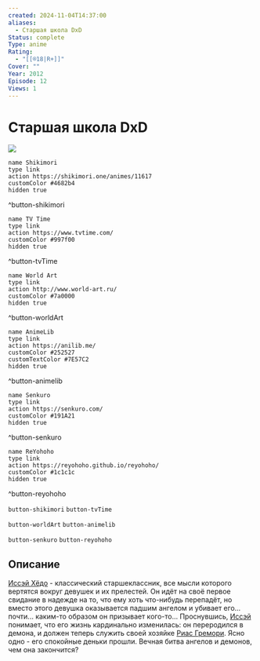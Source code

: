 ```yaml
---
created: 2024-11-04T14:37:00
aliases:
  - Старшая школа DxD
Status: complete
Type: anime
Rating:
  - "[[®️18|R+]]"
Cover: ""
Year: 2012
Episode: 12
Views: 1
---
```


# Старшая школа DxD

![](https://nyaa.shikimori.one/uploads/poster/animes/11617/b5f401c0bc0e5a6e1450eb690a23af5c.jpeg)

```button
name Shikimori
type link
action https://shikimori.one/animes/11617
customColor #4682b4
hidden true
```
^button-shikimori

```button
name TV Time
type link
action https://www.tvtime.com/
customColor #997f00
hidden true
```
^button-tvTime

```button
name World Art
type link
action http://www.world-art.ru/
customColor #7a0000
hidden true
```
^button-worldArt

```button
name AnimeLib
type link
action https://anilib.me/
customColor #252527
customTextColor #7E57C2
hidden true
```
^button-animelib

```button
name Senkuro
type link
action https://senkuro.com/
customColor #191A21
hidden true
```
^button-senkuro

```button
name ReYohoho
type link
action https://reyohoho.github.io/reyohoho/
customColor #1c1c1c
hidden true
```
^button-reyohoho

`button-shikimori` `button-tvTime`

`button-worldArt` `button-animelib`

`button-senkuro` `button-reyohoho`

## Описание

[Иссэй Хёдо](https://shikimori.one/characters/50387-issei-hyoudou) - классический старшеклассник, все мысли которого вертятся вокруг девушек и их прелестей. Он идёт на своё первое свидание в надежде на то, что ему хоть что-нибудь перепадёт, но вместо этого девушка оказывается падшим ангелом и убивает его... почти... каким-то образом он призывает кого-то... Проснувшись, [Иссэй](https://shikimori.one/characters/50387-issei-hyoudou) понимает, что его жизнь кардинально изменилась: он переродился в демона, и должен теперь служить своей хозяйке [Риас Гремори](https://shikimori.one/characters/50389-rias-gremory). Ясно одно - его спокойные деньки прошли. Вечная битва ангелов и демонов, чем она закончится?
